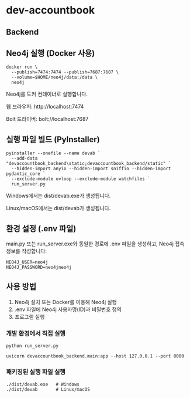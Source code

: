 # dev-accountbook

## Backend
## Neo4j 실행 (Docker 사용)
```
docker run \
  --publish=7474:7474 --publish=7687:7687 \
  --volume=$HOME/neo4j/data:/data \
  neo4j
```

Neo4j를 도커 컨테이너로 실행합니다.

웹 브라우저: http://localhost:7474

Bolt 드라이버: bolt://localhost:7687

## 실행 파일 빌드 (PyInstaller)
```
pyinstaller --onefile --name devab `
  --add-data "devaccountbook_backend\static;devaccountbook_backend/static" `
  --hidden-import anyio --hidden-import sniffio --hidden-import pydantic_core `
  --exclude-module uvloop --exclude-module watchfiles `
  run_server.py
```

Windows에서는 dist/devab.exe가 생성됩니다.

Linux/macOS에서는 dist/devab가 생성됩니다.

## 환경 설정 (.env 파일)

main.py 또는 run_server.exe와 동일한 경로에 .env 파일을 생성하고, Neo4j 접속 정보를 작성합니다:
```
NEO4J_USER=neo4j
NEO4J_PASSWORD=neo4jneo4j
```

## 사용 방법

1. Neo4j 설치 또는 Docker를 이용해 Neo4j 실행
2. .env 파일에 Neo4j 사용자명(ID)과 비밀번호 정의
3. 프로그램 실행

### 개발 환경에서 직접 실행
```
python run_server.py
```
```
uvicorn devaccountbook_backend.main:app --host 127.0.0.1 --port 8000
```

### 패키징된 실행 파일 실행
```
./dist/devab.exe   # Windows
./dist/devab       # Linux/macOS
```
